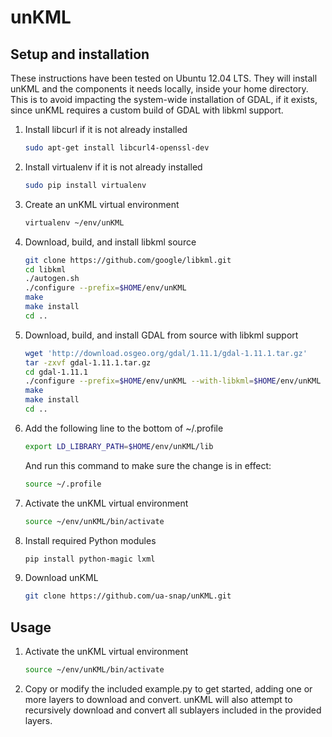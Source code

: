 unKML
=====

## Setup and installation

These instructions have been tested on Ubuntu 12.04 LTS. They will install unKML and the components it needs locally, inside your home directory. This is to avoid impacting the system-wide installation of GDAL, if it exists, since unKML requires a custom build of GDAL with libkml support. 

 1. Install libcurl if it is not already installed

    ```bash
    sudo apt-get install libcurl4-openssl-dev
    ```

 1. Install virtualenv if it is not already installed

    ```bash
    sudo pip install virtualenv
    ```

 1. Create an unKML virtual environment

    ```bash
    virtualenv ~/env/unKML
    ```

 1. Download, build, and install libkml source

    ```bash
    git clone https://github.com/google/libkml.git
    cd libkml
    ./autogen.sh
    ./configure --prefix=$HOME/env/unKML
    make
    make install
    cd ..
    ```

 1. Download, build, and install GDAL from source with libkml support

    ```bash
    wget 'http://download.osgeo.org/gdal/1.11.1/gdal-1.11.1.tar.gz'
    tar -zxvf gdal-1.11.1.tar.gz
    cd gdal-1.11.1
    ./configure --prefix=$HOME/env/unKML --with-libkml=$HOME/env/unKML
    make
    make install
    cd ..
    ```

 1. Add the following line to the bottom of ~/.profile

    ```bash
    export LD_LIBRARY_PATH=$HOME/env/unKML/lib
    ```

    And run this command to make sure the change is in effect:

    ```bash
    source ~/.profile
    ```

 1. Activate the unKML virtual environment

    ```bash
    source ~/env/unKML/bin/activate
    ```

 1. Install required Python modules

    ```bash
    pip install python-magic lxml
    ```

 1. Download unKML

    ```bash
    git clone https://github.com/ua-snap/unKML.git
    ```

## Usage

 1. Activate the unKML virtual environment

    ```bash
    source ~/env/unKML/bin/activate
    ```

 1. Copy or modify the included example.py to get started, adding one or more layers to download and convert. unKML will also attempt to recursively download and convert all sublayers included in the provided layers.
